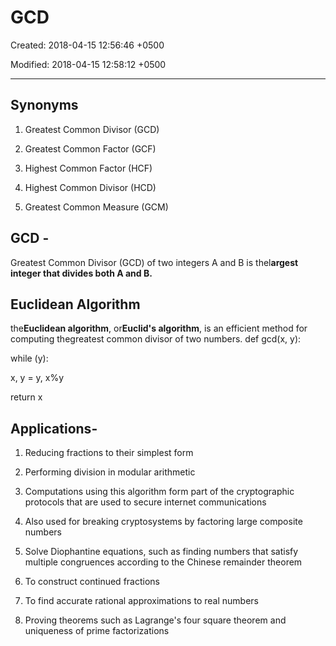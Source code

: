 # GCD

Created: 2018-04-15 12:56:46 +0500

Modified: 2018-04-15 12:58:12 +0500

---

## Synonyms

1.  Greatest Common Divisor (GCD)

2.  Greatest Common Factor (GCF)

3.  Highest Common Factor (HCF)

4.  Highest Common Divisor (HCD)

5.  Greatest Common Measure (GCM)
## GCD -

Greatest Common Divisor (GCD) of two integers A and B is thel**argest integer that divides both A and B.**
## Euclidean Algorithm

the**Euclidean algorithm**, or**Euclid's algorithm**, is an efficient method for computing thegreatest common divisor of two numbers.
def gcd(x, y):

while (y):

x, y = y, x%y

return x
## Applications-

1.  Reducing fractions to their simplest form

2.  Performing division in modular arithmetic

3.  Computations using this algorithm form part of the cryptographic protocols that are used to secure internet communications

4.  Also used for breaking cryptosystems by factoring large composite numbers

5.  Solve Diophantine equations, such as finding numbers that satisfy multiple congruences according to the Chinese remainder theorem

6.  To construct continued fractions

7.  To find accurate rational approximations to real numbers

8.  Proving theorems such as Lagrange's four square theorem and uniqueness of prime factorizations
